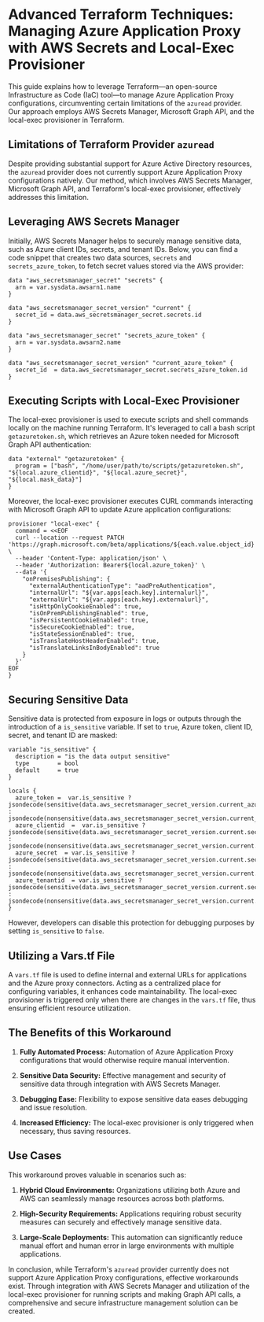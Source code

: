 # Advanced Terraform Techniques: Managing Azure Application Proxy with AWS Secrets and Local-Exec Provisioner

This guide explains how to leverage Terraform—an open-source Infrastructure as Code (IaC) tool—to manage Azure Application Proxy configurations, circumventing certain limitations of the `azuread` provider. Our approach employs AWS Secrets Manager, Microsoft Graph API, and the local-exec provisioner in Terraform.

## Limitations of Terraform Provider `azuread`

Despite providing substantial support for Azure Active Directory resources, the `azuread` provider does not currently support Azure Application Proxy configurations natively. Our method, which involves AWS Secrets Manager, Microsoft Graph API, and Terraform's local-exec provisioner, effectively addresses this limitation.

## Leveraging AWS Secrets Manager

Initially, AWS Secrets Manager helps to securely manage sensitive data, such as Azure client IDs, secrets, and tenant IDs. Below, you can find a code snippet that creates two data sources, `secrets` and `secrets_azure_token`, to fetch secret values stored via the AWS provider:

```hcl
data "aws_secretsmanager_secret" "secrets" {
  arn = var.sysdata.awsarn1.name
}

data "aws_secretsmanager_secret_version" "current" {
  secret_id = data.aws_secretsmanager_secret.secrets.id
}

data "aws_secretsmanager_secret" "secrets_azure_token" {
  arn = var.sysdata.awsarn2.name
}

data "aws_secretsmanager_secret_version" "current_azure_token" {
  secret_id  = data.aws_secretsmanager_secret.secrets_azure_token.id
}
```

## Executing Scripts with Local-Exec Provisioner

The local-exec provisioner is used to execute scripts and shell commands locally on the machine running Terraform. It's leveraged to call a bash script `getazuretoken.sh`, which retrieves an Azure token needed for Microsoft Graph API authentication:

```hcl
data "external" "getazuretoken" {
  program = ["bash", "/home/user/path/to/scripts/getazuretoken.sh", "${local.azure_clientid}", "${local.azure_secret}", "${local.mask_data}"]
}
```

Moreover, the local-exec provisioner executes CURL commands interacting with Microsoft Graph API to update Azure application configurations:

```hcl
provisioner "local-exec" {
  command = <<EOF
  curl --location --request PATCH 'https://graph.microsoft.com/beta/applications/${each.value.object_id}' \
  --header 'Content-Type: application/json' \
  --header 'Authorization: Bearer${local.azure_token}' \
  --data '{
    "onPremisesPublishing": {
      "externalAuthenticationType": "aadPreAuthentication",
      "internalUrl": "${var.apps[each.key].internalurl}",
      "externalUrl": "${var.apps[each.key].externalurl}",
      "isHttpOnlyCookieEnabled": true,
      "isOnPremPublishingEnabled": true,
      "isPersistentCookieEnabled": true,
      "isSecureCookieEnabled": true,
      "isStateSessionEnabled": true,
      "isTranslateHostHeaderEnabled": true,
      "isTranslateLinksInBodyEnabled": true
    }
  }'
EOF
}
```

## Securing Sensitive Data

Sensitive data is protected from exposure in logs or outputs through the introduction of a `is_sensitive` variable. If set to `true`, Azure token, client ID, secret, and tenant ID are masked:

```hcl
variable "is_sensitive" {
  description = "is the data output sensitive"
  type        = bool
  default     = true
}

locals {
  azure_token =  var.is_sensitive ? jsondecode(sensitive(data.aws_secretsmanager_secret_version.current_azure_token.secret_string)).azure_token : jsondecode(nonsensitive(data.aws_secretsmanager_secret_version.current_azure_token.secret_string)).azure_token
  azure_clientid  =  var.is_sensitive ? jsondecode(sensitive(data.aws_secretsmanager_secret_version.current.secret_string)).client_id : jsondecode(nonsensitive(data.aws_secretsmanager_secret_version.current.secret_string)).client_id
  azure_secret  = var.is_sensitive ?  jsondecode(sensitive(data.aws_secretsmanager_secret_version.current.secret_string)).client_secret : jsondecode(nonsensitive(data.aws_secretsmanager_secret_version.current.secret_string)).client_secret
  azure_tenantid  = var.is_sensitive ?  jsondecode(sensitive(data.aws_secretsmanager_secret_version.current.secret_string)).tenant_id : jsondecode(nonsensitive(data.aws_secretsmanager_secret_version.current.secret_string)).tenant_id
}
```

However, developers can disable this protection for debugging purposes by setting `is_sensitive` to `false`.

## Utilizing a Vars.tf File

A `vars.tf` file is used to define internal and external URLs for applications and the Azure proxy connectors. Acting as a centralized place for configuring variables, it enhances code maintainability. The local-exec provisioner is triggered only when there are changes in the `vars.tf` file, thus ensuring efficient resource utilization.

## The Benefits of this Workaround

1. **Fully Automated Process:** Automation of Azure Application Proxy configurations that would otherwise require manual intervention.

2. **Sensitive Data Security:** Effective management and security of sensitive data through integration with AWS Secrets Manager.

3. **Debugging Ease:** Flexibility to expose sensitive data eases debugging and issue resolution.

4. **Increased Efficiency:** The local-exec provisioner is only triggered when necessary, thus saving resources.

## Use Cases

This workaround proves valuable in scenarios such as:

1. **Hybrid Cloud Environments:** Organizations utilizing both Azure and AWS can seamlessly manage resources across both platforms.

2. **High-Security Requirements:** Applications requiring robust security measures can securely and effectively manage sensitive data.

3. **Large-Scale Deployments:** This automation can significantly reduce manual effort and human error in large environments with multiple applications.

In conclusion, while Terraform's `azuread` provider currently does not support Azure Application Proxy configurations, effective workarounds exist. Through integration with AWS Secrets Manager and utilization of the local-exec provisioner for running scripts and making Graph API calls, a comprehensive and secure infrastructure management solution can be created.
